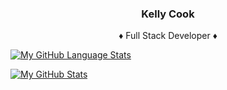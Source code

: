 ### <p align="center">Kelly Cook </p>
<p align="center">♦ Full Stack Developer ♦</p>

[![My GitHub Language Stats](https://github-readme-stats.vercel.app/api/top-langs/?username=krcook1980&langs_count=5&theme=tokyonight)]()

[![My GitHub Stats](https://github-readme-stats.vercel.app/api/?username=krcook1980&count_private=true&theme=tokyonight&showicons=true)]()


<!--
**krcook1980/krcook1980** is a ✨ _special_ ✨ repository because its `README.md` (this file) appears on your GitHub profile.

Here are some ideas to get you started:

- 🔭 I’m currently working on ...
- 🌱 I’m currently learning ...
- 👯 I’m looking to collaborate on ...
- 🤔 I’m looking for help with ...
- 💬 Ask me about ...
- 📫 How to reach me: ...
- 😄 Pronouns: ...
- ⚡ Fun fact: ...
-->
